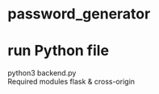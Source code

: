 # password_generator
# run Python file 
python3 backend.py <br>
Required modules flask & cross-origin
